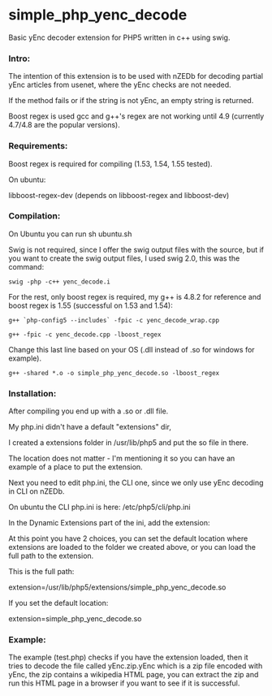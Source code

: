 simple_php_yenc_decode
======================

Basic yEnc decoder extension for PHP5 written in c++ using swig.

### Intro:

The intention of this extension is to be used with nZEDb for decoding
partial yEnc articles from usenet, where the yEnc checks are not needed.

If the method fails or if the string is not yEnc, an empty string is returned.

Boost regex is used gcc and g++'s regex are not working until 4.9 (currently 4.7/4.8 are the popular versions).

### Requirements:

Boost regex is required for compiling (1.53, 1.54, 1.55 tested).

On ubuntu:

libboost-regex-dev
(depends on libboost-regex and libboost-dev)

### Compilation:

On Ubuntu you can run sh ubuntu.sh

Swig is not required, since I offer the swig output files with the source, but
if you want to create the swig output files, I used swig 2.0, this was the command:

`swig -php -c++ yenc_decode.i`

For the rest, only boost regex is required, my g++ is 4.8.2 for reference and boost regex is 1.55 (successful on 1.53 and 1.54):

``g++ `php-config5 --includes` -fpic -c yenc_decode_wrap.cpp``

`g++ -fpic -c yenc_decode.cpp -lboost_regex`

Change this last line based on your OS (.dll instead of .so for windows for example).

`g++ -shared *.o -o simple_php_yenc_decode.so -lboost_regex`

### Installation:

After compiling you end up with a .so or .dll file.

My php.ini didn't have a default "extensions" dir,

I created a extensions folder in /usr/lib/php5 and put the so file in there.

The location does not matter - I'm mentioning it so you can have an example of a place to put the extension.

Next you need to edit php.ini, the CLI one, since we only use yEnc decoding in CLI on nZEDb.

On ubuntu the CLI php.ini is here: /etc/php5/cli/php.ini

In the Dynamic Extensions part of the ini, add the extension:

At this point you have 2 choices, you can set the default location where extensions are loaded
to the folder we created above, or you can load the full path to the extension.

This is the full path:

extension=/usr/lib/php5/extensions/simple_php_yenc_decode.so

If you set the default location:

extension=simple_php_yenc_decode.so

### Example:

The example (test.php) checks if you have the extension loaded, then it tries to decode
the file called yEnc.zip.yEnc which is a zip file encoded with yEnc, the zip contains a wikipedia HTML page,
you can extract the zip and run this HTML page in a browser if you want to see if it is successful.

